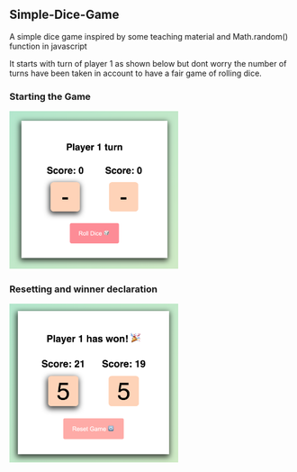 ## Simple-Dice-Game

A simple dice game inspired by some teaching material and Math.random() function in javascript

It starts with turn of player 1 as shown below but dont worry the number of turns have been taken in account to have a fair game of rolling dice.

### Starting the Game

<img src='Screenshots/Start.png' width='300px'>

### Resetting and winner declaration

<img src='Screenshots/reset.png' width='300px'>
